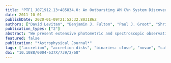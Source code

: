```yaml
---
title: "PTF1 J071912.13+485834.0: An Outbursting AM CVn System Discovered by a Synoptic Survey"
date: 2011-10-01
publishDate: 2020-01-09T21:52:32.803186Z
authors: ["David Levitan", "Benjamin J. Fulton", "Paul J. Groot", "Shrinivas R. Kulkarni", "Eran O. Ofek", "Thomas A. Prince", "Avi Shporer", "Joshua S. Bloom", "S. Bradley Cenko", "Mansi M. Kasliwal", "Nicholas M. Law", "Peter E. Nugent", "Dovi Poznanski", "Robert M. Quimby", "Assaf Horesh", "Branimir Sesar", "Assaf Sternberg"]
publication_types: ["2"]
abstract: "We present extensive photometric and spectroscopic observations of PTF1 J071912.13+485834.0, an outbursting AM CVn system discovered by the Palomar Transient Factory (PTF). AM CVn systems are stellar binaries with some of the smallest separations known and orbital periods ranging from 5 to 65 minutes. They are believed to be composed of a white dwarf accretor and a (semi-)degenerate He- rich donor and are considered to be the helium equivalents of cataclysmic variables (CVs). We have spectroscopically and photometrically identified an orbital period of 26.77 ± 0.02 minutes for PTF1 J071912.13+485834.0 and found a super-outburst recurrence time of greater than 65 days along with the presence of ``normal'' outbursts—rarely seen in AM CVn systems but well known in super-outbursting CVs. We present a long-term light curve over two super-cycles as well as high-cadence photometry of both outburst and quiescent stages, both of which show clear variability. We also compare both the outburst and quiescent spectra of PTF1 J071912.13+485834.0 to other known AM CVn systems, and use the quiescent phase-resolved spectroscopy to determine the origin of the photometric variability. Finally, we draw parallels between the different subclasses of SU UMa-type CVs and outbursting AM CVn systems. We conclude by predicting that the PTF may more than double the number of outbursting AM CVn systems known, which would greatly increase our understanding of AM CVn systems."
featured: false
publication: "*Astrophysical Journal*"
tags: ["accretion", "accretion disks", "binaries: close", "novae", "cataclysmic variables", "stars: individual: PTF1 J071912.13+485834.0", "white dwarfs", "Astrophysics - Solar and Stellar Astrophysics"]
doi: "10.1088/0004-637X/739/2/68"
---
```


